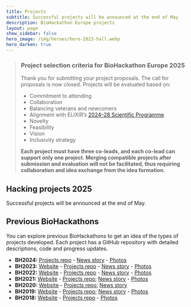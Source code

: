 ```yaml
---
title: Projects
subtitle: Successful projects will be announced at the end of May
description: BioHackathon Europe projects
layout: page
show_sidebar: false
hero_image: /img/heroes/hero-2023-hall.webp
hero_darken: true
---
```


> ### **Project selection criteria for BioHackathon Europe 2025**  
>  
> Thank you for submitting your project proposals. The call for proposals is now closed. Projects will be evaluated based on:  
> - Commitment to attending  
> - Collaboration  
> - Balancing veterans and newcomers  
> - Alignment with ELIXIR’s [2024–28 Scientific Programme](https://elixir-europe.org/news/programme-2024-28)  
> - Novelty  
> - Feasibility  
> - Vision  
> - Inclusivity strategy  
>  
> **Each project must have three co-leads, and each co-lead can support only one project. Merging compatible projects after submission and evaluation will not be facilitated, thus requiring collaboration and idea exchange from the idea formation.**  

## Hacking projects 2025

Successful projects will be announced at the end of May.

## Previous BioHackathons
You can explore previous BioHackathons to get an idea of the types of projects developed. Each project has a GitHub repository with detailed descriptions, code and progress updates.

*   **BH2024:** [Projects repo](https://github.com/elixir-europe/biohackathon-projects-2023) - [News story](https://elixir-europe.org/news/biohack2024) - [Photos](https://www.flickr.com/photos/elixir-europe/albums/72177720321912863/) 
*   **BH2023:** [Website](https://2023.biohackathon-europe.org) - [Projects repo](https://github.com/elixir-europe/biohackathon-projects-2023) - [News story](https://elixir-europe.org/news/biohack2023) - [Photos](https://www.flickr.com/photos/elixir-europe/albums/72177720312705782)
*   **BH2022:** [Website](https://2022.biohackathon-europe.org) - [Projects repo](https://github.com/elixir-europe/biohackathon-projects-2022) - [News story](https://elixir-europe.org/news/biohack2022) - [Photos](https://www.flickr.com/photos/elixir-europe/albums/72177720303911368)
*   **BH2021:** [Website](https://2021.biohackathon-europe.org) - [Projects repo](https://github.com/elixir-europe/BioHackathon-projects-2021); [News story](https://elixir-europe.org/news/hybrid-biohackathon) - [Photos](https://www.flickr.com/photos/elixir-europe/albums/72157720142412708)
*   **BH2020:** [Website](https://2020.biohackathon-europe.org/) - [Projects repo](https://github.com/elixir-europe/BioHackathon-projects-2020); [News story](https://elixir-europe.org/news/first-virtual-biohackathon-europe-success)
*   **BH2019:** [Website](https://2019.biohackathon-europe.org/) - [Projects repo](https://github.com/elixir-europe/BioHackathon-projects-2019); [News story](https://elixir-europe.org/news/hackers-meet-develop-life-science-resources) - [Photos](https://www.flickr.com/photos/elixir-europe/albums/72157712057713728)
*   **BH2018:** [Website](https://2018.biohackathon-europe.org/) - [Projects repo](https://github.com/elixir-europe/bh2018paris) - [Photos](https://www.flickr.com/photos/elixir-europe/albums/72157710113824772)

